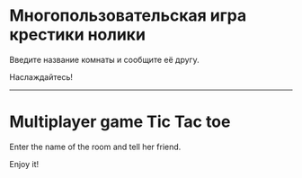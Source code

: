 # Многопользовательская игра крестики нолики 

Введите название комнаты и сообщите её другу. 

Наслаждайтесь!

---

# Multiplayer game Tic Tac toe 

Enter the name of the room and tell her friend. 

Enjoy it!

